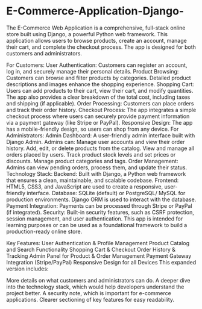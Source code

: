 # E-Commerce-Application-Django-
The E-Commerce Web Application is a comprehensive, full-stack online store built using Django, a powerful Python web framework. This application allows users to browse products, create an account, manage their cart, and complete the checkout process. The app is designed for both customers and administrators.

For Customers:
User Authentication: Customers can register an account, log in, and securely manage their personal details.
Product Browsing: Customers can browse and filter products by categories. Detailed product descriptions and images enhance the shopping experience.
Shopping Cart: Users can add products to their cart, view their cart, and modify quantities. The app also provides a clear breakdown of the total cost, including taxes and shipping (if applicable).
Order Processing: Customers can place orders and track their order history.
Checkout Process: The app integrates a simple checkout process where users can securely provide payment information via a payment gateway (like Stripe or PayPal).
Responsive Design: The app has a mobile-friendly design, so users can shop from any device.
For Administrators:
Admin Dashboard: A user-friendly admin interface built with Django Admin. Admins can:
Manage user accounts and view their order history.
Add, edit, or delete products from the catalog.
View and manage all orders placed by users.
Track product stock levels and set prices or discounts.
Manage product categories and tags.
Order Management: Admins can view pending orders, process them, and update their status.
Technology Stack:
Backend: Built with Django, a Python web framework that ensures a clean, maintainable, and scalable codebase.
Frontend: HTML5, CSS3, and JavaScript are used to create a responsive, user-friendly interface.
Database: SQLite (default) or PostgreSQL/ MySQL for production environments. Django ORM is used to interact with the database.
Payment Integration: Payments can be processed through Stripe or PayPal (if integrated).
Security: Built-in security features, such as CSRF protection, session management, and user authentication.
This app is intended for learning purposes or can be used as a foundational framework to build a production-ready online store.

Key Features:
User Authentication & Profile Management
Product Catalog and Search Functionality
Shopping Cart & Checkout
Order History & Tracking
Admin Panel for Product & Order Management
Payment Gateway Integration (Stripe/PayPal)
Responsive Design for all Devices
This expanded version includes:

More details on what customers and administrators can do.
A deeper dive into the technology stack, which would help developers understand the project better.
A security note, which is important for e-commerce applications.
Clearer sectioning of key features for easy readability.
